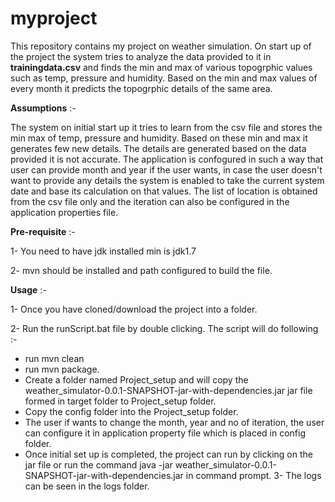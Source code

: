 # myproject

This repository contains my project on weather simulation. On start up of the project the system tries to analyze the data provided to it in **trainingdata.csv** and finds the min and max of various topogrphic values such as temp, pressure and humidity. Based on the min and max values of every month it predicts the topogrphic details of the same area. 

**Assumptions** :-

The system on initial start up it tries to learn from the csv file and stores the min max of temp, pressure and humidity. Based on these min and max it generates few new details. The details are generated based on the data provided it is not accurate. The application is confogured in such a way that user can provide month and year if the user wants, in case the user doesn't want to provide any details the system is enabled to take the current system date and base its calculation on that values. The list of location is obtained from the csv file only and the iteration can also be configured in the application properties file.

**Pre-requisite** :-

1- You need to have jdk installed min is jdk1.7

2- mvn should be installed and path configured to build the file.

**Usage** :- 

1- Once you have cloned/download the project into a folder.

2- Run the runScript.bat file by double clicking. The script will do following :-

  * run mvn clean
  * run mvn package.
  * Create a folder named Project_setup and will copy the 				weather_simulator-0.0.1-SNAPSHOT-jar-with-dependencies.jar jar file formed in target folder to Project_setup folder.
  * Copy the config folder into the Project_setup folder.
  *   The user if wants to change the month, year and no of iteration, the user can configure it in application property file which is placed in config folder.
  *    Once initial set up is completed, the project can run by clicking on the jar file or run the command 
  java -jar weather_simulator-0.0.1-SNAPSHOT-jar-with-dependencies.jar in command prompt.
3- The logs can be seen in the logs folder.
